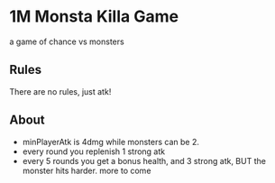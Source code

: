 # 1M Monsta Killa Game

a game of chance vs monsters

## Rules

There are no rules, just atk!

## About

- minPlayerAtk is 4dmg while monsters can be 2.
- every round you replenish 1 strong atk
- every 5 rounds you get a bonus health, and 3 strong atk, BUT the monster hits harder.
  more to come
